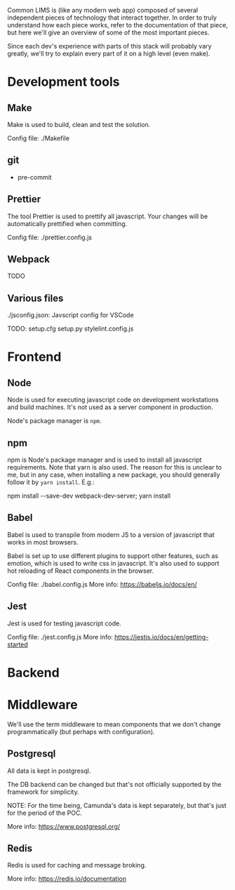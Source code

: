 Common LIMS is (like any modern web app) composed of several independent pieces of technology that interact together. In order to truly understand how each piece works, refer to the documentation of that piece, but here we'll give an overview of some of the most important pieces.

Since each dev's experience with parts of this stack will probably vary greatly, we'll try to explain every part of it on a high level (even make).

# Development tools

## Make

Make is used to build, clean and test the solution.

Config file: ./Makefile

## git

* pre-commit

## Prettier

The tool Prettier is used to prettify all javascript. Your changes will be automatically prettified when committing.

Config file: ./prettier.config.js

## Webpack

TODO

## Various files

./jsconfig.json: Javscript config for VSCode

TODO:
setup.cfg
setup.py
stylelint.config.js

# Frontend

## Node

Node is used for executing javascript code on development workstations and build machines. It's not used as a server component in production.

Node's package manager is `npm`.

## npm

npm is Node's package manager and is used to install all javascript requirements. Note that yarn is also used. The reason for this is unclear to me, but in any case, when installing a new package, you should generally follow it by `yarn install`. E.g.:

npm install --save-dev webpack-dev-server; yarn install

## Babel

Babel is used to transpile from modern JS to a version of javascript that works in most browsers.

Babel is set up to use different plugins to support other features, such as emotion, which is used to write css in javascript. It's also used to support hot reloading of React components in the browser.

Config file: ./babel.config.js
More info: https://babeljs.io/docs/en/

## Jest

Jest is used for testing javascript code.

Config file: ./jest.config.js
More info: https://jestjs.io/docs/en/getting-started

# Backend

# Middleware

We'll use the term middleware to mean components that we don't change programmatically (but perhaps with configuration).

## Postgresql

All data is kept in postgresql.

The DB backend can be changed but that's not officially supported by the framework for simplicity.

NOTE: For the time being, Camunda's data is kept separately, but that's just for the period of the POC.

More info: https://www.postgresql.org/

## Redis

Redis is used for caching and message broking.

More info: https://redis.io/documentation
